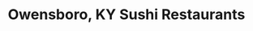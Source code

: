 ---
layout: city
title: Owensboro, KY Sushi Restaurants
permalink: /kentucky/owensboro/
stateAbbr: KY
stateName: Kentucky
cityName: Owensboro
---